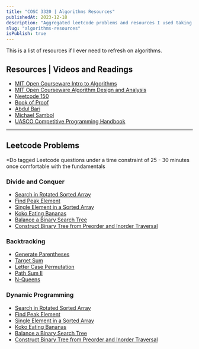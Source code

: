 ```yaml
---
title: "COSC 3320 | Algorithms Resources"
publishedAt: 2023-12-18
description: "Aggregated leetcode problems and resources I used taking this course."
slug: "algorithms-resources"
isPublish: true
---
```


This is a list of resources if I ever need to refresh on algorithms.

## Resources | Videos and Readings

- <a href="https://www.youtube.com/playlist?list=PLUl4u3cNGP63EdVPNLG3ToM6LaEUuStEY" target="_blank">MIT Open Courseware Intro to Algorithms</a>
- <a href="https://www.youtube.com/playlist?list=PLUl4u3cNGP6317WaSNfmCvGym2ucw3oGp" target="_blank">MIT Open Courseware Algorithm Design and Analysis</a>
- <a href="https://neetcode.io/practice" target="_blank">Neetcode 150</a>
- <a href="https://www.people.vcu.edu/~rhammack/BookOfProof/Main.pdf" target="_blank">Book of Proof</a>
- <a href="https://www.youtube.com/watch?v=0IAPZzGSbME&list=PLDN4rrl48XKpZkf03iYFl-O29szjTrs_O" target="_blank">Abdul Bari</a>
- <a href="https://www.youtube.com/@MichaelSambol/videos" target="_blank">Michael Sambol</a>
- <a href="https://usaco.guide/CPH.pdf" target="_blank">UASCO Competitive Programming Handbook</a>

---

<div class="mb-2"></div>

## Leetcode Problems

<p class="text-sm text-yellow-500">*Do tagged Leetcode questions under a time constraint of 25 - 30 minutes once comfortable with the fundamentals</p>

### Divide and Conquer

- <a href="https://leetcode.com/problems/search-in-rotated-sorted-array/description/" target="_blank">Search in Rotated Sorted Array</a>
- <a href="https://leetcode.com/problems/find-peak-element/description/?envType=list&envId=rszk0yyg" target="_blank">Find Peak Element</a>
- <a href="https://leetcode.com/problems/single-element-in-a-sorted-array/description/" target="_blank">Single Element in a Sorted Array</a>
- <a href="https://leetcode.com/problems/koko-eating-bananas/description/?envType=list&envId=rszk0yyg" target="_blank">Koko Eating Bananas</a>
- <a href="https://leetcode.com/problems/balance-a-binary-search-tree/?envType=list&envId=rszk0yyg" target="_blank">Balance a Binary Search Tree</a>
- <a href="https://leetcode.com/problems/construct-binary-tree-from-preorder-and-inorder-traversal/description/" target="_blank">Construct Binary Tree from Preorder and Inorder Traversal</a>

### Backtracking

- <a href="https://leetcode.com/problems/generate-parentheses/description/" target="_blank">Generate Parentheses</a>
- <a href="https://leetcode.com/problems/target-sum/description/" target="_blank">Target Sum</a>
- <a href="https://leetcode.com/problems/letter-case-permutation/description/" target="_blank">Letter Case Permutation</a>
- <a href="https://leetcode.com/problems/path-sum-ii/description/" target="_blank">Path Sum II</a>
- <a href="https://leetcode.com/problems/n-queens/description/" target="_blank">N-Queens</a>

### Dynamic Programming

- <a href="https://leetcode.com/problems/search-in-rotated-sorted-array/description/" target="_blank">Search in Rotated Sorted Array</a>
- <a href="https://leetcode.com/problems/find-peak-element/description/?envType=list&envId=rszk0yyg" target="_blank">Find Peak Element</a>
- <a href="https://leetcode.com/problems/single-element-in-a-sorted-array/description/" target="_blank">Single Element in a Sorted Array</a>
- <a href="https://leetcode.com/problems/koko-eating-bananas/description/?envType=list&envId=rszk0yyg" target="_blank">Koko Eating Bananas</a>
- <a href="https://leetcode.com/problems/balance-a-binary-search-tree/?envType=list&envId=rszk0yyg" target="_blank">Balance a Binary Search Tree</a>
- <a href="https://leetcode.com/problems/construct-binary-tree-from-preorder-and-inorder-traversal/description/" target="_blank">Construct Binary Tree from Preorder and Inorder Traversal</a>
